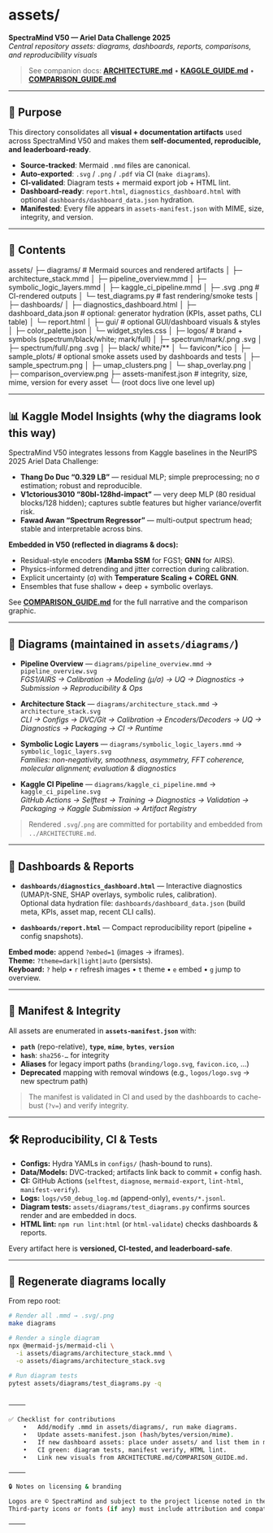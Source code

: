 # assets/

**SpectraMind V50 — Ariel Data Challenge 2025**  
*Central repository assets: diagrams, dashboards, reports, comparisons, and reproducibility visuals*

> See companion docs: **[ARCHITECTURE.md](../ARCHITECTURE.md)** • **[KAGGLE_GUIDE.md](../KAGGLE_GUIDE.md)** • **[COMPARISON_GUIDE.md](../COMPARISON_GUIDE.md)**

---

## 📌 Purpose

This directory consolidates all **visual + documentation artifacts** used across SpectraMind V50 and makes them **self-documented, reproducible, and leaderboard-ready**.

- **Source-tracked**: Mermaid `.mmd` files are canonical.
- **Auto-exported**: `.svg` / `.png` / `.pdf` via CI (`make diagrams`).
- **CI-validated**: Diagram tests + mermaid export job + HTML lint.
- **Dashboard-ready**: `report.html`, `diagnostics_dashboard.html` with optional `dashboards/dashboard_data.json` hydration.
- **Manifested**: Every file appears in `assets-manifest.json` with MIME, size, integrity, and version.

---

## 📂 Contents

assets/
├─ diagrams/                # Mermaid sources and rendered artifacts
│  ├─ architecture_stack.mmd
│  ├─ pipeline_overview.mmd
│  ├─ symbolic_logic_layers.mmd
│  ├─ kaggle_ci_pipeline.mmd
│  ├─ .svg .png           # CI-rendered outputs
│  └─ test_diagrams.py      # fast rendering/smoke tests
│
├─ dashboards/
│  ├─ diagnostics_dashboard.html
│  ├─ dashboard_data.json   # optional: generator hydration (KPIs, asset paths, CLI table)
│  └─ report.html
│
├─ gui/                     # optional GUI/dashboard visuals & styles
│  ├─ color_palette.json
│  └─ widget_styles.css
│
├─ logos/                   # brand + symbols (spectrum/black/white; mark/full)
│  ├─ spectrum/mark/.png .svg
│  ├─ spectrum/full/.png .svg
│  ├─ black/  white/**
│  └─ favicon/*.ico
│
├─ sample_plots/            # optional smoke assets used by dashboards and tests
│  ├─ sample_spectrum.png
│  ├─ umap_clusters.png
│  └─ shap_overlay.png
│
├─ comparison_overview.png
├─ assets-manifest.json     # integrity, size, mime, version for every asset
└─ (root docs live one level up)

---

## 📊 Kaggle Model Insights (why the diagrams look this way)

SpectraMind V50 integrates lessons from Kaggle baselines in the NeurIPS 2025 Ariel Data Challenge:

- **Thang Do Duc “0.329 LB”** — residual MLP; simple preprocessing; no σ estimation; robust and reproducible.
- **V1ctorious3010 “80bl-128hd-impact”** — very deep MLP (80 residual blocks/128 hidden); captures subtle features but higher variance/overfit risk.
- **Fawad Awan “Spectrum Regressor”** — multi-output spectrum head; stable and interpretable across bins.

**Embedded in V50 (reflected in diagrams & docs):**

- Residual-style encoders (**Mamba SSM** for FGS1; **GNN** for AIRS).
- Physics-informed detrending and jitter correction during calibration.
- Explicit uncertainty (σ) with **Temperature Scaling + COREL GNN**.
- Ensembles that fuse shallow + deep + symbolic overlays.

See **[COMPARISON_GUIDE.md](../COMPARISON_GUIDE.md)** for the full narrative and the comparison graphic.

---

## 📐 Diagrams (maintained in `assets/diagrams/`)

- **Pipeline Overview** — `diagrams/pipeline_overview.mmd` → `pipeline_overview.svg`  
  *FGS1/AIRS → Calibration → Modeling (μ/σ) → UQ → Diagnostics → Submission → Reproducibility & Ops*

- **Architecture Stack** — `diagrams/architecture_stack.mmd` → `architecture_stack.svg`  
  *CLI → Configs → DVC/Git → Calibration → Encoders/Decoders → UQ → Diagnostics → Packaging → CI → Runtime*

- **Symbolic Logic Layers** — `diagrams/symbolic_logic_layers.mmd` → `symbolic_logic_layers.svg`  
  *Families: non-negativity, smoothness, asymmetry, FFT coherence, molecular alignment; evaluation & diagnostics*

- **Kaggle CI Pipeline** — `diagrams/kaggle_ci_pipeline.mmd` → `kaggle_ci_pipeline.svg`  
  *GitHub Actions → Selftest → Training → Diagnostics → Validation → Packaging → Kaggle Submission → Artifact Registry*

> Rendered `.svg`/`.png` are committed for portability and embedded from `../ARCHITECTURE.md`.

---

## 📑 Dashboards & Reports

- **`dashboards/diagnostics_dashboard.html`** — Interactive diagnostics (UMAP/t-SNE, SHAP overlays, symbolic rules, calibration).  
  Optional data hydration file: `dashboards/dashboard_data.json` (build meta, KPIs, asset map, recent CLI calls).

- **`dashboards/report.html`** — Compact reproducibility report (pipeline + config snapshots).

**Embed mode:** append `?embed=1` (images → iframes).  
**Theme:** `?theme=dark|light|auto` (persists).  
**Keyboard:** `?` help • `r` refresh images • `t` theme • `e` embed • `g` jump to overview.

---

## 🧾 Manifest & Integrity

All assets are enumerated in **`assets-manifest.json`** with:

- **`path`** (repo-relative), **`type`**, **`mime`**, **`bytes`**, **`version`**
- **`hash`**: `sha256-…` for integrity
- **Aliases** for legacy import paths (`branding/logo.svg`, `favicon.ico`, …)
- **Deprecated** mapping with removal windows (e.g., `logos/logo.svg` → new spectrum path)

> The manifest is validated in CI and used by the dashboards to cache-bust (`?v=`) and verify integrity.

---

## 🛠 Reproducibility, CI & Tests

- **Configs:** Hydra YAMLs in `configs/` (hash-bound to runs).
- **Data/Models:** DVC-tracked; artifacts link back to commit + config hash.
- **CI:** GitHub Actions (`selftest`, `diagnose`, `mermaid-export`, `lint-html`, `manifest-verify`).
- **Logs:** `logs/v50_debug_log.md` (append-only), `events/*.jsonl`.
- **Diagram tests:** `assets/diagrams/test_diagrams.py` confirms sources render and are embedded in docs.
- **HTML lint:** `npm run lint:html` (or `html-validate`) checks dashboards & reports.

Every artifact here is **versioned, CI-tested, and leaderboard-safe**.

---

## 🔁 Regenerate diagrams locally

From repo root:

```bash
# Render all .mmd → .svg/.png
make diagrams

# Render a single diagram
npx @mermaid-js/mermaid-cli \
  -i assets/diagrams/architecture_stack.mmd \
  -o assets/diagrams/architecture_stack.svg

# Run diagram tests
pytest assets/diagrams/test_diagrams.py -q


⸻

✅ Checklist for contributions
	•	Add/modify .mmd in assets/diagrams/, run make diagrams.
	•	Update assets-manifest.json (hash/bytes/version/mime).
	•	If new dashboard assets: place under assets/ and list them in manifest.
	•	CI green: diagram tests, manifest verify, HTML lint.
	•	Link new visuals from ARCHITECTURE.md/COMPARISON_GUIDE.md.

⸻

🔒 Notes on licensing & branding

Logos are © SpectraMind and subject to the project license noted in the manifest.
Third-party icons or fonts (if any) must include attribution and compatible licenses.

⸻
